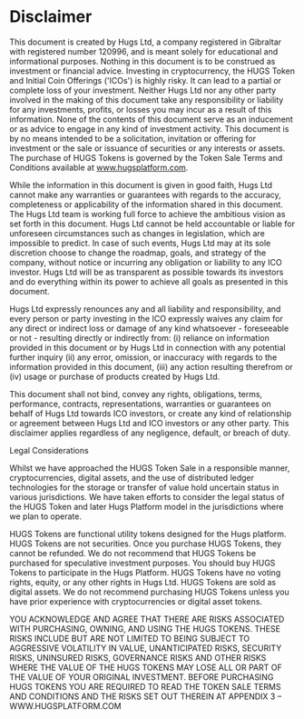# Disclaimer

This document is created by Hugs Ltd, a company registered in Gibraltar with registered number 120996, and is meant solely for educational and informational purposes. Nothing in this document is to be construed as investment or financial advice. Investing in cryptocurrency, the HUGS Token and Initial Coin Offerings ('ICOs') is highly risky. It can lead to a partial or complete loss of your investment. Neither Hugs Ltd nor any other party involved in the making of this document take any responsibility or liability for any investments, profits, or losses you may incur as a result of this information. None of the contents of this document serve as an inducement or as advice to engage in any kind of investment activity. This document is by no means intended to be a solicitation, invitation or offering for investment or the sale or issuance of securities or any interests or assets. The purchase of HUGS Tokens is governed by the Token Sale Terms and Conditions available at www.hugsplatform.com. &#x20;

While the information in this document is given in good faith, Hugs Ltd cannot make any warranties or guarantees with regards to the accuracy, completeness or applicability of the information shared in this document. The Hugs Ltd team is working full force to achieve the ambitious vision as set forth in this document. Hugs Ltd cannot be held accountable or liable for unforeseen circumstances such as changes in legislation, which are impossible to predict. In case of such events, Hugs Ltd may at its sole discretion choose to change the roadmap, goals, and strategy of the company, without notice or incurring any obligation or liability to any ICO investor. Hugs Ltd will be as transparent as possible towards its investors and do everything within its power to achieve all goals as presented in this document.&#x20;

Hugs Ltd expressly renounces any and all liability and responsibility, and every person or party investing in the ICO expressly waives any claim for any direct or indirect loss or damage of any kind whatsoever - foreseeable or not - resulting directly or indirectly from: (i) reliance on information provided in this document or by Hugs Ltd in connection with any potential further inquiry (ii) any error, omission, or inaccuracy with regards to the information provided in this document, (iii) any action resulting therefrom or (iv) usage or purchase of products created by Hugs Ltd.&#x20;

This document shall not bind, convey any rights, obligations, terms, performance, contracts, representations, warranties or guarantees on behalf of Hugs Ltd towards ICO investors, or create any kind of relationship or agreement between Hugs Ltd and ICO investors or any other party. This disclaimer applies regardless of any negligence, default, or breach of duty.&#x20;

Legal Considerations&#x20;

Whilst we have approached the HUGS Token Sale in a responsible manner, cryptocurrencies, digital assets, and the use of distributed ledger technologies for the storage or transfer of value hold uncertain status in various jurisdictions. We have taken efforts to consider the legal status of the HUGS Token and later Hugs Platform model in the jurisdictions where we plan to operate.&#x20;

HUGS Tokens are functional utility tokens designed for the Hugs platform. HUGS Tokens are not securities. Once you purchase HUGS Tokens, they cannot be refunded. We do not recommend that HUGS Tokens be purchased for speculative investment purposes. You should buy HUGS Tokens to participate in the Hugs Platform. HUGS Tokens have no voting rights, equity, or any other rights in Hugs Ltd. HUGS Tokens are sold as digital assets. We do not recommend purchasing HUGS Tokens unless you have prior experience with cryptocurrencies or digital asset tokens.&#x20;

YOU ACKNOWLEDGE AND AGREE THAT THERE ARE RISKS ASSOCIATED WITH PURCHASING, OWNING, AND USING THE HUGS TOKENS. THESE RISKS INCLUDE BUT ARE NOT LIMITED TO BEING SUBJECT TO AGGRESSIVE VOLATILITY IN VALUE, UNANTICIPATED RISKS, SECURITY RISKS, UNINSURED RISKS, GOVERNANCE RISKS AND OTHER RISKS WHERE THE VALUE OF THE HUGS TOKENS MAY LOSE ALL OR PART OF THE VALUE OF YOUR ORIGINAL INVESTMENT. BEFORE PURCHASING HUGS TOKENS YOU ARE REQUIRED TO READ THE TOKEN SALE TERMS AND CONDITIONS AND THE RISKS SET OUT THEREIN AT APPENDIX 3 – WWW.HUGSPLATFORM.COM
